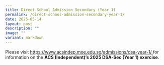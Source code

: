 ```yaml
---
title: Direct School Admission Secondary (Year 1)
permalink: /direct-school-admission-secondary-year-1/
date: 2025-05-14
layout: post
description: ""
image: ""
variant: markdown
---
```

<p>
  Please visit 
  <a rel="noopener noreferrer nofollow" target="_blank" href="https://www.acsindep.moe.edu.sg/admissions/dsa-year-1/">
    https://www.acsindep.moe.edu.sg/admissions/dsa-year-1/
  </a> 
  for information on the 
  <strong>ACS (Independent)’s 2025 DSA-Sec (Year 1) exercise</strong>.
</p>

